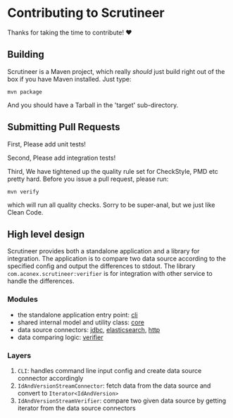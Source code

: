 # Contributing to Scrutineer

Thanks for taking the time to contribute! :heart:

## Building

Scrutineer is a Maven project, which really _should_ just build right out of the box if you have Maven installed.  Just type:

```
mvn package
```

And you should have a Tarball in the 'target' sub-directory.

## Submitting Pull Requests

First, Please add unit tests!

Second, Please add integration tests!

Third, We have tightened up the quality rule set for CheckStyle, PMD etc pretty hard.  Before you issue a pull request, please run:

```
mvn verify
```

which will run all quality checks.  Sorry to be super-anal, but we just like Clean Code.

## High level design
Scrutineer provides both a standalone application and a library for integration. 
The application is to compare two data source according to the specified config and output the differences to stdout.
The library `com.aconex.scrutineer:verifier` is for integration with other service to handle the differences.

### Modules
* the standalone application entry point: [cli](cli) 
* shared internal model and utility class: [core](core)
* data source connectors: [jdbc](jdbc), [elasticsearch](elasticsearch), [http](http)
* data comparing logic: [verifier](verifier)

### Layers
1. `CLI`: handles command line input config and create data source connector accordingly
2. `IdAndVersionStreamConnector`: fetch data from the data source and convert to `Iterator<IdAndVersion>`
3. `IdAndVersionStreamVerifier`: compare two given data source by getting iterator from the data source connectors